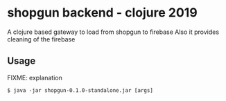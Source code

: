 # shopgun backend - clojure 2019    

A clojure based gateway to load from shopgun to firebase
Also it provides cleaning of the firebase


## Usage

FIXME: explanation

    $ java -jar shopgun-0.1.0-standalone.jar [args]

